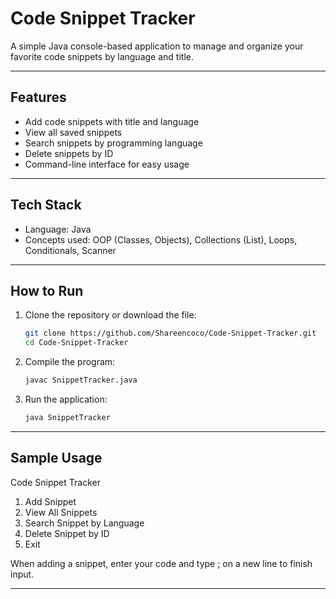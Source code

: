 # Code Snippet Tracker 

A simple Java console-based application to manage and organize your favorite code snippets by language and title.

---

## Features

- Add code snippets with title and language
- View all saved snippets
- Search snippets by programming language
- Delete snippets by ID
- Command-line interface for easy usage

---

## Tech Stack

- Language: Java
- Concepts used: OOP (Classes, Objects), Collections (List), Loops, Conditionals, Scanner

---

## How to Run

1. Clone the repository or download the file:
   ```bash
   git clone https://github.com/Shareencoco/Code-Snippet-Tracker.git
   cd Code-Snippet-Tracker

2. Compile the program:
   ```bash
   javac SnippetTracker.java

3. Run the application:
   ```bash
   java SnippetTracker

---

## Sample Usage

Code Snippet Tracker
1. Add Snippet
2. View All Snippets
3. Search Snippet by Language
4. Delete Snippet by ID
5. Exit

When adding a snippet, enter your code and type ; on a new line to finish input.

---





